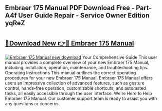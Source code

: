 ## Embraer 175 Manual PDF Download Free - Part-A4f User Guide Repair - Service Owner Edition yqReZ

# <h2><a href="http://bc25355.oget.top/?id=Embraer+175+Manual">🔗Download New 👉🔴 Embraer 175 Manual</a></h2>

[![Embraer 175 Manual new download](https://i.imgur.com/5g1atiW.png)](http://bc25355.oget.top/?id=Embraer+175+Manual)
Your Comprehensive Guide This user manual provides a complete overview of your new Embraer 175 Manual, including installation, operation, maintenance, and troubleshooting tips. Operating Instructions This manual outlines the correct operating procedures for your new Embraer 175 Manual. Embraer 175 Manual offers users an impressive collection of advanced features, such as gesture control, hands-free operation, customizable shortcuts, and automated tasks, all easily accessible through the user interface. We're Here to Help Embraer 175 Manual. Our customer support team is ready to assist you with any questions or concerns.
